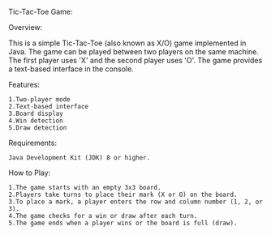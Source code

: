 Tic-Tac-Toe Game:

Overview:

This is a simple Tic-Tac-Toe (also known as X/O) game implemented in Java. The game can be played between two players on the same machine. The first player uses 'X' and the second player uses 'O'. The game provides a text-based interface in the console.

Features:

    1.Two-player mode
    2.Text-based interface
    3.Board display
    4.Win detection
    5.Draw detection

Requirements:

    Java Development Kit (JDK) 8 or higher.

How to Play:

    1.The game starts with an empty 3x3 board.
    2.Players take turns to place their mark (X or O) on the board.
    3.To place a mark, a player enters the row and column number (1, 2, or 3).
    4.The game checks for a win or draw after each turn.
    5.The game ends when a player wins or the board is full (draw).
  

